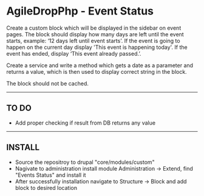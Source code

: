 # AgileDropPhp - Event Status
Create a custom block which will be displayed in the sidebar on event pages. The block should display how many days are left until the event starts, example: ‘12 days left until event starts’. If the event is going to happen on the current day display 'This event is happening today'. If the event has ended, display ‘This event already passed.’.

Create a service and write a method which gets a date as a parameter and returns a value, which is then used to display correct string in the block.

The block should not be cached.

--------------------------------
TO DO
--------------------------------
- Add proper checking if result from DB returns any value

--------------------------------
INSTALL
--------------------------------
- Source the repositroy to drupal "core/modules/custom"
- Nagivate to administration install module Administration -> Extend, find "Events Status" and install it
- After successfully installation navigate to Structure -> Block and add block to desired location

